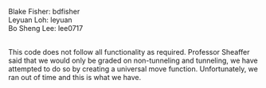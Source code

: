 Blake Fisher: bdfisher <br />
Leyuan Loh:  leyuan <br />
Bo Sheng Lee: lee0717 <br /> <br />

This code does not follow all functionality as required. Professor Sheaffer said that we would only be graded on non-tunneling and tunneling, we have attempted to do so by creating a universal move function.
Unfortunately, we ran out of time and this is what we have.